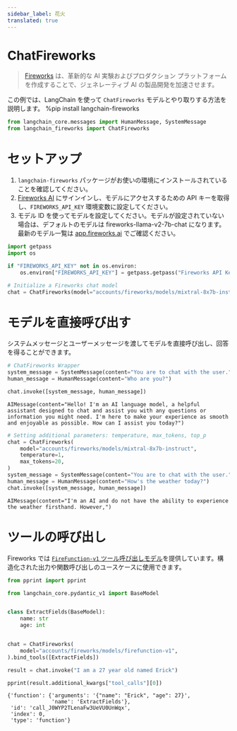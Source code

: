 ```yaml
---
sidebar_label: 花火
translated: true
---
```


# ChatFireworks

>[Fireworks](https://app.fireworks.ai/) は、革新的な AI 実験およびプロダクション プラットフォームを作成することで、ジェネレーティブ AI の製品開発を加速させます。

この例では、LangChain を使って `ChatFireworks` モデルとやり取りする方法を説明します。
%pip install langchain-fireworks

```python
from langchain_core.messages import HumanMessage, SystemMessage
from langchain_fireworks import ChatFireworks
```

# セットアップ

1. `langchain-fireworks` パッケージがお使いの環境にインストールされていることを確認してください。
2. [Fireworks AI](http://fireworks.ai) にサインインし、モデルにアクセスするための API キーを取得し、`FIREWORKS_API_KEY` 環境変数に設定してください。
3. モデル ID を使ってモデルを設定してください。モデルが設定されていない場合は、デフォルトのモデルは fireworks-llama-v2-7b-chat になります。最新のモデル一覧は [app.fireworks.ai](https://app.fireworks.ai) でご確認ください。

```python
import getpass
import os

if "FIREWORKS_API_KEY" not in os.environ:
    os.environ["FIREWORKS_API_KEY"] = getpass.getpass("Fireworks API Key:")

# Initialize a Fireworks chat model
chat = ChatFireworks(model="accounts/fireworks/models/mixtral-8x7b-instruct")
```

# モデルを直接呼び出す

システムメッセージとユーザーメッセージを渡してモデルを直接呼び出し、回答を得ることができます。

```python
# ChatFireworks Wrapper
system_message = SystemMessage(content="You are to chat with the user.")
human_message = HumanMessage(content="Who are you?")

chat.invoke([system_message, human_message])
```

```output
AIMessage(content="Hello! I'm an AI language model, a helpful assistant designed to chat and assist you with any questions or information you might need. I'm here to make your experience as smooth and enjoyable as possible. How can I assist you today?")
```

```python
# Setting additional parameters: temperature, max_tokens, top_p
chat = ChatFireworks(
    model="accounts/fireworks/models/mixtral-8x7b-instruct",
    temperature=1,
    max_tokens=20,
)
system_message = SystemMessage(content="You are to chat with the user.")
human_message = HumanMessage(content="How's the weather today?")
chat.invoke([system_message, human_message])
```

```output
AIMessage(content="I'm an AI and do not have the ability to experience the weather firsthand. However,")
```

# ツールの呼び出し

Fireworks では [`FireFunction-v1` ツール呼び出しモデル](https://fireworks.ai/blog/firefunction-v1-gpt-4-level-function-calling)を提供しています。構造化された出力や関数呼び出しのユースケースに使用できます。

```python
from pprint import pprint

from langchain_core.pydantic_v1 import BaseModel


class ExtractFields(BaseModel):
    name: str
    age: int


chat = ChatFireworks(
    model="accounts/fireworks/models/firefunction-v1",
).bind_tools([ExtractFields])

result = chat.invoke("I am a 27 year old named Erick")

pprint(result.additional_kwargs["tool_calls"][0])
```

```output
{'function': {'arguments': '{"name": "Erick", "age": 27}',
              'name': 'ExtractFields'},
 'id': 'call_J0WYP2TLenaFw3UeVU0UnWqx',
 'index': 0,
 'type': 'function'}
```
